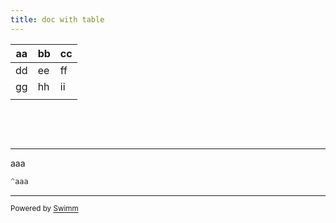 ```yaml
---
title: doc with table
---
```

| aa | bb | cc |
| -- | -- | -- |
| dd | ee | ff |
| gg | hh | ii |
|    |    |    |

&nbsp;

&nbsp;

<SwmSnippet path="/a.py" line="17">

---

aaa

```python
^aaa
```

---

</SwmSnippet>

<SwmMeta version="3.0.0" repo-id="Z2l0aHViJTNBJTNBdDElM0ElM0FlcmFuLXN3aW1t" repo-name="t1"><sup>Powered by [Swimm](https://swimm-web-app.web.app/)</sup></SwmMeta>
